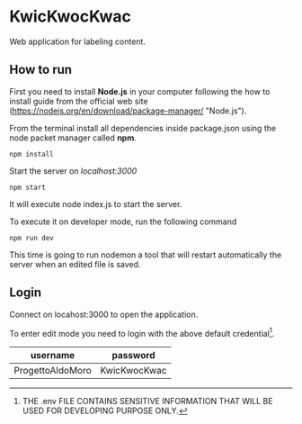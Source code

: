 # KwicKwocKwac
Web application for labeling content.

## How to run

First you need to install **Node.js** in your computer following the how to install guide from the official web site (https://nodejs.org/en/download/package-manager/ "Node.js").

From the terminal install all dependencies inside package.json using the node packet manager called **npm**.

```
npm install
```

Start the server on *localhost:3000*

```
npm start
```

It will execute node index.js to start the server.

To execute it on developer mode, run the following command

```
npm run dev
```

This time is going to run nodemon a tool that will restart automatically the server when an edited file is saved. 

## Login

Connect on locahost:3000 to open the application. 

To enter edit mode you need to login with the above default credential[^1].

[^1]: THE .env FILE CONTAINS SENSITIVE INFORMATION THAT WILL BE USED FOR DEVELOPING PURPOSE ONLY.

|     username     |   password   |
|:----------------:|:------------:|
| ProgettoAldoMoro | KwicKwocKwac |

